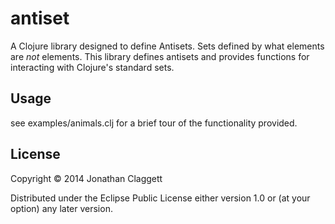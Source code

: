 # antiset

A Clojure library designed to define Antisets. Sets defined by what elements
are _not_ elements. This library defines antisets and provides functions for
interacting with Clojure's standard sets.

## Usage

see examples/animals.clj for a brief tour of the functionality provided.

## License

Copyright © 2014 Jonathan Claggett

Distributed under the Eclipse Public License either version 1.0 or (at
your option) any later version.
